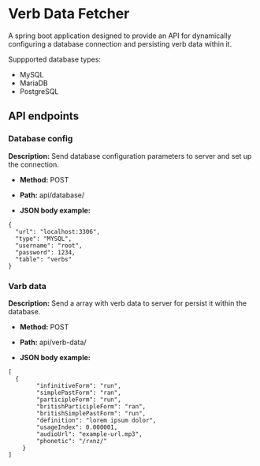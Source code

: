 # Verb Data Fetcher

A spring boot application designed to provide an API for dynamically configuring a database connection and persisting verb data within it.

Suppported database types:
- MySQL
- MariaDB
- PostgreSQL

## API endpoints

### Database config

**Description:** Send database configuration parameters to server and set up the connection.

- **Method:** POST

- **Path:** api/database/

- **JSON body example:**
```
{
  "url": "localhost:3306",
  "type": "MYSQL",
  "username": "root",
  "password": 1234,
  "table": "verbs"
}
```

### Varb data

**Description:** Send a array with verb data to server for persist it within the database.

- **Method:** POST

- **Path:** api/verb-data/

- **JSON body example:**
```
[
  {
		"infinitiveForm": "run",
		"simplePastForm": "ran",
		"participleForm": "run",
		"britishParticipleForm": "ran",
		"britishSimplePastForm": "run",
		"definition": "lorem ipsum dolor",
		"usageIndex": 0.000001,
		"audioUrl": "example-url.mp3",
		"phonetic": "/rʌnz/"
	}
]
```


